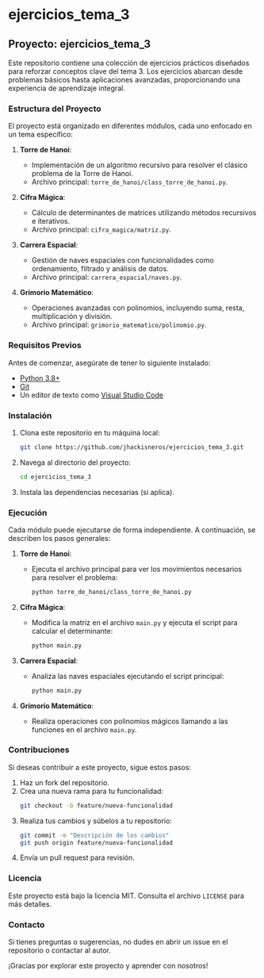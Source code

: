 # ejercicios_tema_3
## Proyecto: ejercicios_tema_3

Este repositorio contiene una colección de ejercicios prácticos diseñados para reforzar conceptos clave del tema 3. Los ejercicios abarcan desde problemas básicos hasta aplicaciones avanzadas, proporcionando una experiencia de aprendizaje integral.

### Estructura del Proyecto

El proyecto está organizado en diferentes módulos, cada uno enfocado en un tema específico:

1. **Torre de Hanoi**:
    - Implementación de un algoritmo recursivo para resolver el clásico problema de la Torre de Hanoi.
    - Archivo principal: `torre_de_hanoi/class_torre_de_hanoi.py`.

2. **Cifra Mágica**:
    - Cálculo de determinantes de matrices utilizando métodos recursivos e iterativos.
    - Archivo principal: `cifra_magica/matriz.py`.

3. **Carrera Espacial**:
    - Gestión de naves espaciales con funcionalidades como ordenamiento, filtrado y análisis de datos.
    - Archivo principal: `carrera_espacial/naves.py`.

4. **Grimorio Matemático**:
    - Operaciones avanzadas con polinomios, incluyendo suma, resta, multiplicación y división.
    - Archivo principal: `grimorio_matematico/polinomio.py`.

### Requisitos Previos

Antes de comenzar, asegúrate de tener lo siguiente instalado:

- [Python 3.8+](https://www.python.org/downloads/)
- [Git](https://git-scm.com/)
- Un editor de texto como [Visual Studio Code](https://code.visualstudio.com/)

### Instalación

1. Clona este repositorio en tu máquina local:
     ```bash
     git clone https://github.com/jhackisneros/ejercicios_tema_3.git
     ```
2. Navega al directorio del proyecto:
     ```bash
     cd ejercicios_tema_3
     ```
3. Instala las dependencias necesarias (si aplica).

### Ejecución

Cada módulo puede ejecutarse de forma independiente. A continuación, se describen los pasos generales:

1. **Torre de Hanoi**:
     - Ejecuta el archivo principal para ver los movimientos necesarios para resolver el problema:
        ```bash
        python torre_de_hanoi/class_torre_de_hanoi.py
        ```

2. **Cifra Mágica**:
     - Modifica la matriz en el archivo `main.py` y ejecuta el script para calcular el determinante:
        ```bash
        python main.py
        ```

3. **Carrera Espacial**:
     - Analiza las naves espaciales ejecutando el script principal:
        ```bash
        python main.py
        ```

4. **Grimorio Matemático**:
     - Realiza operaciones con polinomios mágicos llamando a las funciones en el archivo `main.py`.

### Contribuciones

Si deseas contribuir a este proyecto, sigue estos pasos:

1. Haz un fork del repositorio.
2. Crea una nueva rama para tu funcionalidad:
     ```bash
     git checkout -b feature/nueva-funcionalidad
     ```
3. Realiza tus cambios y súbelos a tu repositorio:
     ```bash
     git commit -m "Descripción de los cambios"
     git push origin feature/nueva-funcionalidad
     ```
4. Envía un pull request para revisión.

### Licencia

Este proyecto está bajo la licencia MIT. Consulta el archivo `LICENSE` para más detalles.

### Contacto

Si tienes preguntas o sugerencias, no dudes en abrir un issue en el repositorio o contactar al autor.

¡Gracias por explorar este proyecto y aprender con nosotros!